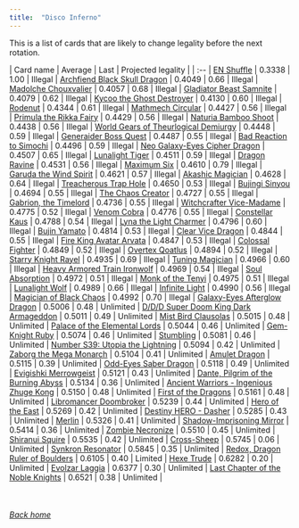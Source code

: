 ```yaml
---
title:  "Disco Inferno"
---
```


This is a list of cards that are likely to change legality before the next rotation.

| Card name | Average | Last | Projected legality |
| :-- |
[EN Shuffle](https://db.ygoprodeck.com/card/?search=EN%20Shuffle) | 0.3338 | 1.00 | Illegal |
[Archfiend Black Skull Dragon](https://db.ygoprodeck.com/card/?search=Archfiend%20Black%20Skull%20Dragon) | 0.4049 | 0.66 | Illegal |
[Madolche Chouxvalier](https://db.ygoprodeck.com/card/?search=Madolche%20Chouxvalier) | 0.4057 | 0.68 | Illegal |
[Gladiator Beast Samnite](https://db.ygoprodeck.com/card/?search=Gladiator%20Beast%20Samnite) | 0.4079 | 0.62 | Illegal |
[Kycoo the Ghost Destroyer](https://db.ygoprodeck.com/card/?search=Kycoo%20the%20Ghost%20Destroyer) | 0.4130 | 0.60 | Illegal |
[Rodenut](https://db.ygoprodeck.com/card/?search=Rodenut) | 0.4344 | 0.61 | Illegal |
[Mathmech Circular](https://db.ygoprodeck.com/card/?search=Mathmech%20Circular) | 0.4427 | 0.56 | Illegal |
[Primula the Rikka Fairy](https://db.ygoprodeck.com/card/?search=Primula%20the%20Rikka%20Fairy) | 0.4429 | 0.56 | Illegal |
[Naturia Bamboo Shoot](https://db.ygoprodeck.com/card/?search=Naturia%20Bamboo%20Shoot) | 0.4438 | 0.56 | Illegal |
[World Gears of Theurlogical Demiurgy](https://db.ygoprodeck.com/card/?search=World%20Gears%20of%20Theurlogical%20Demiurgy) | 0.4448 | 0.59 | Illegal |
[Generaider Boss Quest](https://db.ygoprodeck.com/card/?search=Generaider%20Boss%20Quest) | 0.4487 | 0.55 | Illegal |
[Bad Reaction to Simochi](https://db.ygoprodeck.com/card/?search=Bad%20Reaction%20to%20Simochi) | 0.4496 | 0.59 | Illegal |
[Neo Galaxy-Eyes Cipher Dragon](https://db.ygoprodeck.com/card/?search=Neo%20Galaxy-Eyes%20Cipher%20Dragon) | 0.4507 | 0.65 | Illegal |
[Lunalight Tiger](https://db.ygoprodeck.com/card/?search=Lunalight%20Tiger) | 0.4511 | 0.59 | Illegal |
[Dragon Ravine](https://db.ygoprodeck.com/card/?search=Dragon%20Ravine) | 0.4531 | 0.56 | Illegal |
[Maximum Six](https://db.ygoprodeck.com/card/?search=Maximum%20Six) | 0.4610 | 0.79 | Illegal |
[Garuda the Wind Spirit](https://db.ygoprodeck.com/card/?search=Garuda%20the%20Wind%20Spirit) | 0.4621 | 0.57 | Illegal |
[Akashic Magician](https://db.ygoprodeck.com/card/?search=Akashic%20Magician) | 0.4628 | 0.64 | Illegal |
[Treacherous Trap Hole](https://db.ygoprodeck.com/card/?search=Treacherous%20Trap%20Hole) | 0.4650 | 0.53 | Illegal |
[Bujingi Sinyou](https://db.ygoprodeck.com/card/?search=Bujingi%20Sinyou) | 0.4694 | 0.55 | Illegal |
[The Chaos Creator](https://db.ygoprodeck.com/card/?search=The%20Chaos%20Creator) | 0.4727 | 0.55 | Illegal |
[Gabrion, the Timelord](https://db.ygoprodeck.com/card/?search=Gabrion,%20the%20Timelord) | 0.4736 | 0.55 | Illegal |
[Witchcrafter Vice-Madame](https://db.ygoprodeck.com/card/?search=Witchcrafter%20Vice-Madame) | 0.4775 | 0.52 | Illegal |
[Venom Cobra](https://db.ygoprodeck.com/card/?search=Venom%20Cobra) | 0.4776 | 0.55 | Illegal |
[Constellar Kaus](https://db.ygoprodeck.com/card/?search=Constellar%20Kaus) | 0.4788 | 0.54 | Illegal |
[Lyna the Light Charmer](https://db.ygoprodeck.com/card/?search=Lyna%20the%20Light%20Charmer) | 0.4796 | 0.60 | Illegal |
[Bujin Yamato](https://db.ygoprodeck.com/card/?search=Bujin%20Yamato) | 0.4814 | 0.53 | Illegal |
[Clear Vice Dragon](https://db.ygoprodeck.com/card/?search=Clear%20Vice%20Dragon) | 0.4844 | 0.55 | Illegal |
[Fire King Avatar Arvata](https://db.ygoprodeck.com/card/?search=Fire%20King%20Avatar%20Arvata) | 0.4847 | 0.53 | Illegal |
[Colossal Fighter](https://db.ygoprodeck.com/card/?search=Colossal%20Fighter) | 0.4849 | 0.52 | Illegal |
[Overtex Qoatlus](https://db.ygoprodeck.com/card/?search=Overtex%20Qoatlus) | 0.4894 | 0.52 | Illegal |
[Starry Knight Rayel](https://db.ygoprodeck.com/card/?search=Starry%20Knight%20Rayel) | 0.4935 | 0.69 | Illegal |
[Tuning Magician](https://db.ygoprodeck.com/card/?search=Tuning%20Magician) | 0.4966 | 0.60 | Illegal |
[Heavy Armored Train Ironwolf](https://db.ygoprodeck.com/card/?search=Heavy%20Armored%20Train%20Ironwolf) | 0.4969 | 0.54 | Illegal |
[Soul Absorption](https://db.ygoprodeck.com/card/?search=Soul%20Absorption) | 0.4972 | 0.51 | Illegal |
[Monk of the Tenyi](https://db.ygoprodeck.com/card/?search=Monk%20of%20the%20Tenyi) | 0.4975 | 0.51 | Illegal |
[Lunalight Wolf](https://db.ygoprodeck.com/card/?search=Lunalight%20Wolf) | 0.4989 | 0.66 | Illegal |
[Infinite Light](https://db.ygoprodeck.com/card/?search=Infinite%20Light) | 0.4990 | 0.56 | Illegal |
[Magician of Black Chaos](https://db.ygoprodeck.com/card/?search=Magician%20of%20Black%20Chaos) | 0.4992 | 0.70 | Illegal |
[Galaxy-Eyes Afterglow Dragon](https://db.ygoprodeck.com/card/?search=Galaxy-Eyes%20Afterglow%20Dragon) | 0.5006 | 0.48 | Unlimited |
[D/D/D Super Doom King Dark Armageddon](https://db.ygoprodeck.com/card/?search=D/D/D%20Super%20Doom%20King%20Dark%20Armageddon) | 0.5011 | 0.49 | Unlimited |
[Mist Bird Clausolas](https://db.ygoprodeck.com/card/?search=Mist%20Bird%20Clausolas) | 0.5015 | 0.48 | Unlimited |
[Palace of the Elemental Lords](https://db.ygoprodeck.com/card/?search=Palace%20of%20the%20Elemental%20Lords) | 0.5044 | 0.46 | Unlimited |
[Gem-Knight Ruby](https://db.ygoprodeck.com/card/?search=Gem-Knight%20Ruby) | 0.5074 | 0.46 | Unlimited |
[Stumbling](https://db.ygoprodeck.com/card/?search=Stumbling) | 0.5081 | 0.46 | Unlimited |
[Number S39: Utopia the Lightning](https://db.ygoprodeck.com/card/?search=Number%20S39:%20Utopia%20the%20Lightning) | 0.5094 | 0.42 | Unlimited |
[Zaborg the Mega Monarch](https://db.ygoprodeck.com/card/?search=Zaborg%20the%20Mega%20Monarch) | 0.5104 | 0.41 | Unlimited |
[Amulet Dragon](https://db.ygoprodeck.com/card/?search=Amulet%20Dragon) | 0.5115 | 0.39 | Unlimited |
[Odd-Eyes Saber Dragon](https://db.ygoprodeck.com/card/?search=Odd-Eyes%20Saber%20Dragon) | 0.5118 | 0.49 | Unlimited |
[Evigishki Merrowgeist](https://db.ygoprodeck.com/card/?search=Evigishki%20Merrowgeist) | 0.5121 | 0.43 | Unlimited |
[Dante, Pilgrim of the Burning Abyss](https://db.ygoprodeck.com/card/?search=Dante,%20Pilgrim%20of%20the%20Burning%20Abyss) | 0.5134 | 0.36 | Unlimited |
[Ancient Warriors - Ingenious Zhuge Kong](https://db.ygoprodeck.com/card/?search=Ancient%20Warriors%20-%20Ingenious%20Zhuge%20Kong) | 0.5150 | 0.48 | Unlimited |
[First of the Dragons](https://db.ygoprodeck.com/card/?search=First%20of%20the%20Dragons) | 0.5161 | 0.48 | Unlimited |
[Libromancer Doombroker](https://db.ygoprodeck.com/card/?search=Libromancer%20Doombroker) | 0.5239 | 0.44 | Unlimited |
[Hero of the East](https://db.ygoprodeck.com/card/?search=Hero%20of%20the%20East) | 0.5269 | 0.42 | Unlimited |
[Destiny HERO - Dasher](https://db.ygoprodeck.com/card/?search=Destiny%20HERO%20-%20Dasher) | 0.5285 | 0.43 | Unlimited |
[Merlin](https://db.ygoprodeck.com/card/?search=Merlin) | 0.5326 | 0.41 | Unlimited |
[Shadow-Imprisoning Mirror](https://db.ygoprodeck.com/card/?search=Shadow-Imprisoning%20Mirror) | 0.5414 | 0.36 | Unlimited |
[Zombie Necronize](https://db.ygoprodeck.com/card/?search=Zombie%20Necronize) | 0.5510 | 0.45 | Unlimited |
[Shiranui Squire](https://db.ygoprodeck.com/card/?search=Shiranui%20Squire) | 0.5535 | 0.42 | Unlimited |
[Cross-Sheep](https://db.ygoprodeck.com/card/?search=Cross-Sheep) | 0.5745 | 0.06 | Unlimited |
[Synkron Resonator](https://db.ygoprodeck.com/card/?search=Synkron%20Resonator) | 0.5845 | 0.35 | Unlimited |
[Redox, Dragon Ruler of Boulders](https://db.ygoprodeck.com/card/?search=Redox,%20Dragon%20Ruler%20of%20Boulders) | 0.6105 | 0.40 | Limited |
[Hexe Trude](https://db.ygoprodeck.com/card/?search=Hexe%20Trude) | 0.6282 | 0.20 | Unlimited |
[Evolzar Laggia](https://db.ygoprodeck.com/card/?search=Evolzar%20Laggia) | 0.6377 | 0.30 | Unlimited |
[Last Chapter of the Noble Knights](https://db.ygoprodeck.com/card/?search=Last%20Chapter%20of%20the%20Noble%20Knights) | 0.6521 | 0.38 | Unlimited |

<br>

###### [Back home](index)